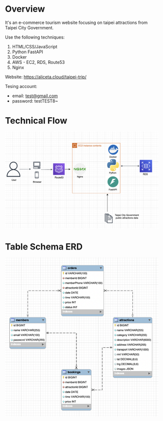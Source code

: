 # Overview

It's an e-commerce tourism website focusing on taipei attractions from Taipei City Government.

Use the following techniques:
1. HTML/CSS/JavaScript
2. Python FastAPI
3. Docker
4. AWS - EC2, RDS, Route53
5. Nginx

Website: https://aliceta.cloud/taipei-trip/

Tesing account:
- email: test@gmail.com 
- password: testTEST8~


# Technical Flow

![alt text](technical_flow.png)

# Table Schema ERD

![alt text](taipei_trip_ERD.png)